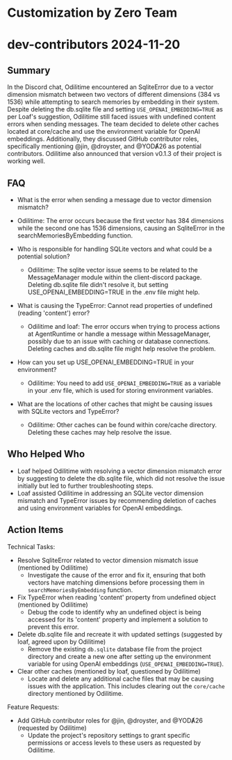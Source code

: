 # Customization by Zero Team

# dev-contributors 2024-11-20

## Summary
 In the Discord chat, Odilitime encountered an SqliteError due to a vector dimension mismatch between two vectors of different dimensions (384 vs 1536) while attempting to search memories by embedding in their system. Despite deleting the db.sqlite file and setting `USE_OPENAI_EMBEDDING=TRUE` as per Loaf's suggestion, Odilitime still faced issues with undefined content errors when sending messages. The team decided to delete other caches located at core/cache and use the environment variable for OpenAI embeddings. Additionally, they discussed GitHub contributor roles, specifically mentioning @jin, @droyster, and @YODȺ26 as potential contributors. Odilitime also announced that version v0.1.3 of their project is working well.

## FAQ
 - What is the error when sending a message due to vector dimension mismatch?
  - Odilitime: The error occurs because the first vector has 384 dimensions while the second one has 1536 dimensions, causing an SqliteError in the searchMemoriesByEmbedding function.

- Who is responsible for handling SQLite vectors and what could be a potential solution?
  - Odilitime: The sqlite vector issue seems to be related to the MessageManager module within the client-discord package. Deleting db.sqlite file didn't resolve it, but setting USE_OPENAI_EMBEDDING=TRUE in the .env file might help.

- What is causing the TypeError: Cannot read properties of undefined (reading 'content') error?
  - Odilitime and loaf: The error occurs when trying to process actions at AgentRuntime or handle a message within MessageManager, possibly due to an issue with caching or database connections. Deleting caches and db.sqlite file might help resolve the problem.

- How can you set up USE_OPENAI_EMBEDDING=TRUE in your environment?
  - Odilitime: You need to add `USE_OPENAI_EMBEDDING=TRUE` as a variable in your .env file, which is used for storing environment variables.

- What are the locations of other caches that might be causing issues with SQLite vectors and TypeError?
  - Odilitime: Other caches can be found within core/cache directory. Deleting these caches may help resolve the issue.

## Who Helped Who
 - Loaf helped Odilitime with resolving a vector dimension mismatch error by suggesting to delete the db.sqlite file, which did not resolve the issue initially but led to further troubleshooting steps.
- Loaf assisted Odilitime in addressing an SQLite vector dimension mismatch and TypeError issues by recommending deletion of caches and using environment variables for OpenAI embeddings.

## Action Items
 Technical Tasks:
- Resolve SqliteError related to vector dimension mismatch issue (mentioned by Odilitime)
  - Investigate the cause of the error and fix it, ensuring that both vectors have matching dimensions before processing them in `searchMemoriesByEmbedding` function.
- Fix TypeError when reading 'content' property from undefined object (mentioned by Odilitime)
  - Debug the code to identify why an undefined object is being accessed for its 'content' property and implement a solution to prevent this error.
- Delete db.sqlite file and recreate it with updated settings (suggested by loaf, agreed upon by Odilitime)
  - Remove the existing `db.sqlite` database file from the project directory and create a new one after setting up the environment variable for using OpenAI embeddings (`USE_OPENAI_EMBEDDING=TRUE`).
- Clear other caches (mentioned by loaf, questioned by Odilitime)
  - Locate and delete any additional cache files that may be causing issues with the application. This includes clearing out the `core/cache` directory mentioned by Odilitime.

Feature Requests:
- Add GitHub contributor roles for @jin, @droyster, and @YODȺ26 (requested by Odilitime)
  - Update the project's repository settings to grant specific permissions or access levels to these users as requested by Odilitime.

